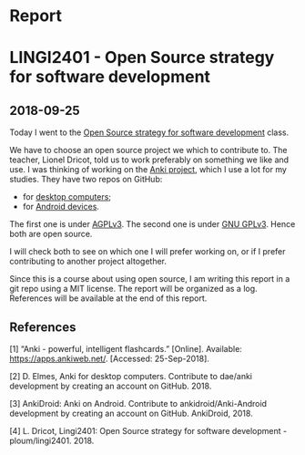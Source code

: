 # Report #
# LINGI2401 - Open Source strategy for software development #

## 2018-09-25 ##

Today I went to the [Open Source strategy for software development][2401] class.

We have to choose an open source project we which to contribute to. The teacher, Lionel Dricot, told us to work preferably on something we like and use. I was thinking of working on the [Anki project](https://apps.ankiweb.net/), which I use a lot for my studies. They have two repos on GitHub:

* for [desktop computers][anki-desktop];
* for [Android devices][ankidroid].

The first one is under [AGPLv3][anki-desktop-license]. The second one is under [GNU GPLv3][ankidroid-license]. Hence both are open source.

I will check both to see on which one I will prefer working on, or if I prefer contributing to another project altogether.

Since this is a course about using open source, I am writing this report in a git repo using a MIT license. The report will be organized as a log. References will be available at the end of this report.


<!-- # Links -->

[2401]: https://github.com/ploum/lingi2401 "Open Source strategy for software development"
[anki-desktop]: https://github.com/dae/anki "Anki for desktop computers"
[ankidroid]: https://github.com/ankidroid/Anki-Android "AnkiDroid: Anki on Android"
[anki-desktop-license]: https://github.com/dae/anki/blob/master/LICENSE "Anki desktop license"
[ankidroid-license]: https://github.com/ankidroid/Anki-Android/blob/master/COPYING "AnkiDroid license"

## References

[1] “Anki - powerful, intelligent flashcards.” [Online]. Available: https://apps.ankiweb.net/. [Accessed: 25-Sep-2018].

[2] D. Elmes, Anki for desktop computers. Contribute to dae/anki development by creating an account on GitHub. 2018.

[3] AnkiDroid: Anki on Android. Contribute to ankidroid/Anki-Android development by creating an account on GitHub. AnkiDroid, 2018.

[4] L. Dricot, Lingi2401: Open Source strategy for software development - ploum/lingi2401. 2018.
